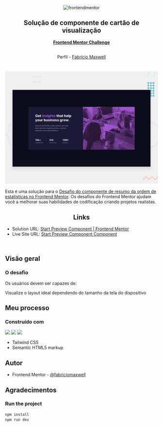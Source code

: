 <div id="top"></div>

<div align="center">

  <img src="https://www.frontendmentor.io/static/images/logo-mobile.svg" alt="frontendmentor" width="80">

  <h2 align="center">Solução de componente de cartão de visualização</h2>
  <p align="center">
    <a href="#"><strong>Frontend Mentor Challenge</strong></a>
    <br />
    <br />
  </p>
</div>

<!-- Bagdes -->
<div align="center">
  <!-- Profile -->
  <p> Perfil -
  <a href="https://www.frontendmentor.io/profile/FabricioMaxwell" target="_blank"> Fabrício Maxwell
  </a>
  </p>
</div>

#

<div align="center">

![](./design/desktop-preview.jpg)

</div>

Esta é uma solução para o [Desafio do componente de resumo da ordem de estatísticas no Frontend Mentor](https://www.frontendmentor.io/challenges/stats-preview-card-component-8JqbgoU62/hub). Os desafios do Frontend Mentor ajudam você a melhorar suas habilidades de codificação criando projetos realistas.

<h2 align="center">Links</h2>

- Solution URL: [Start Preview Component | Frontend Mentor](https://www.frontendmentor.io/solutions/statspreviewcardcomponent-tailwind-css-7NlN8eSzy5)
- Live Site URL: [Start Preview Component Component](https://fabriciomaxwell.github.io/stats-preview-card-component-main/)

<br>

## Visão geral

### O desafio

Os usuários devem ser capazes de:

Visualize o layout ideal dependendo do tamanho da tela do dispositivo

## Meu processo

### Construído com

<!-- Bagdes -->

![](https://img.shields.io/badge/HTML5-E34F26?style=for-the-badge&logo=html5&logoColor=white)
![](https://img.shields.io/badge/Tailwind%20CSS-38B2AC?style=for-the-badge&logo=tailwind-css&logoColor=white)
![](https://img.shields.io/badge/Git-F05032?style=for-the-badge&logo=git&logoColor=white)

- Tailwind CSS
- Semantic HTML5 markup



## Autor

- Frontend Mentor - [@fabriciomaxwell](https://www.frontendmentor.io/profile/FabricioMaxwell)

## Agradecimentos

### Run the project

```bash
npm install
npm run dev
```
